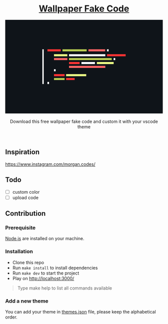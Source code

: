 <div align="center">
    <h1><a href="https://wallpaper-fake-code.vercel.app/">Wallpaper Fake Code</a></h1>

<img
    height="300"
    width="600"
    alt="Wallpaper Fake Code"
    src="./wallpaper-fake-code.png"
/>

<p>Download this free wallpaper fake code and custom it with your vscode theme</p>

<br />
</div>

## Inspiration

https://www.instagram.com/morgan.codes/

## Todo

-   [ ] custom color
-   [ ] upload code

## Contribution

### Prerequisite

[Node.js](https://nodejs.org/en/) are installed on your machine.

### Installation

-   Clone this repo
-   Run `make install` to install dependencies
-   Run `make dev` to start the project
-   Play on [http://localhost:3000/](http://localhost:3000/)

> Type make help to list all commands available

### Add a new theme

You can add your theme in [themes.json](./src/themes.json) file, please keep the alphabetical order.
